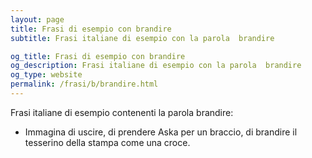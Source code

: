 ```yaml
---
layout: page
title: Frasi di esempio con brandire 
subtitle: Frasi italiane di esempio con la parola  brandire

og_title: Frasi di esempio con brandire 
og_description: Frasi italiane di esempio con la parola  brandire
og_type: website
permalink: /frasi/b/brandire.html
---
```


Frasi italiane di esempio contenenti la parola brandire:


- Immagina di uscire, di prendere Aska per un braccio, di brandire il tesserino della stampa come una croce.
